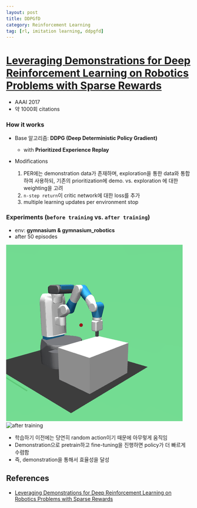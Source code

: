 ```yaml
---
layout: post
title: DDPGfD
category: Reinforcement Learning
tag: [rl, imitation learning, ddpgfd]
---
```


# [Leveraging Demonstrations for Deep Reinforcement Learning on Robotics Problems with Sparse Rewards](https://arxiv.org/pdf/1707.08817)

- AAAI 2017
- 약 1000회 citations

### How it works

- Base 알고리즘: **DDPG (Deep Deterministic Policy Gradient)**
    - with **Prioritized Experience Replay**

- Modifications
    1. PER에는 demonstration data가 존재하며, exploration을 통한 data와 통합하여 사용하되, 기존의 prioritization에 demo. vs. exploration 에 대한 weighting을 고려
    2. `n-step return`이 critic network에 대한 loss를 추가
    3. multiple learning updates per environment stop

### Experiments (`before training` vs. `after training`)

- env: **gymnasium & gymnasium_robotics**
- after 50 episodes

<img src='/assets/reinforcement_learning/ddpgfd/before_training.gif' alt='before training'>
<img src='/assets/reinforcement_learning/ddpgfd/after_training.gif' alt='after training'>

- 학습하기 이전에는 당연히 random action이기 때문에 아무렇게 움직임
- Demonstration으로 pretrain하고 fine-tuning을 진행하면 policy가 더 빠르게 수렴함
- 즉, demonstration을 통해서 효율성을 달성


## References
 
- [Leveraging Demonstrations for Deep Reinforcement Learning on Robotics Problems with Sparse Rewards](https://arxiv.org/pdf/1707.08817)